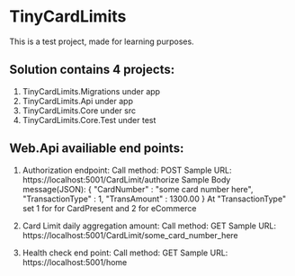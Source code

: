 # TinyCardLimits

This is a test project, made for learning purposes.

Solution contains 4 projects:
-----------------------------

1. TinyCardLimits.Migrations under app
2. TinyCardLimits.Api under app
3. TinyCardLimits.Core under src
4. TinyCardLimits.Core.Test under test

Web.Api availiable end points:
------------------------------

1. Authorization endpoint:
    Call method: POST
    Sample URL: https://localhost:5001/CardLimit/authorize
    Sample Body message(JSON):
    {
      "CardNumber" : "some card number here",
      "TransactionType" : 1,
      "TransAmount" : 1300.00
    }
    At "TransactionType" set 1 for for CardPresent and 2 for eCommerce

2. Card Limit daily aggregation amount:
    Call method: GET
    Sample URL: https://localhost:5001/CardLimit/some_card_number_here

3. Health check end point:
    Call method: GET
    Sample URL: https://localhost:5001/home
